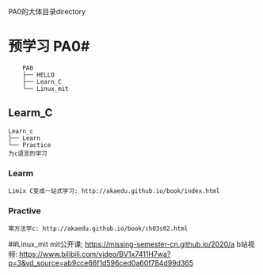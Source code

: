PA0的大体目录directory

# 预学习 PA0#
```
	PA0
	├── HELLO
	├── Learn_C
	└── Linux_mit
```
## Learm_C
	Learn_c
	├── Learn
	└── Practice
	为c语言的学习
### Learm

	Limix C变成一站式学习: http://akaedu.github.io/book/index.html


### Practive
	笨方法学c: http://akaedu.github.io/book/ch03s02.html

##Linux_mit
	mit公开课; https://missing-semester-cn.github.io/2020/a
	b站视频: https://www.bilibili.com/video/BV1x7411H7wa?p=3&vd_source=ab9cce66f1d596ced0a60f784d99d365

